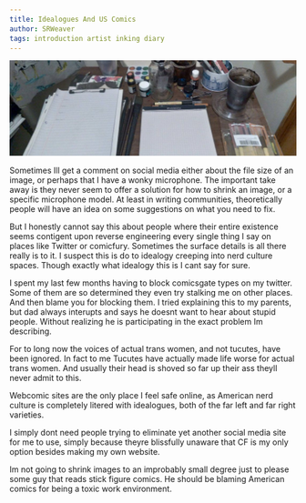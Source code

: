 ```yaml
---
title: Idealogues And US Comics
author: SRWeaver
tags: introduction artist inking diary
---
```

![image](https://raw.githubusercontent.com/LWFlouisa/Inked/main/assets/images/posts/annotations-to-pro-git-2e/banner.jpeg)

Sometimes Ill get a comment on social media either about the file size of an image, or perhaps that I have a wonky microphone. The important take away is they never seem to offer a solution for how to shrink an image, or a specific microphone model. At least in writing communities, theoretically people will have an idea on some suggestions on what you need to fix.

But I honestly cannot say this about people where their entire existence seems contigent upon reverse engineering every single thing I say on places like Twitter or comicfury. Sometimes the surface details is all there really is to it. I suspect this is do to idealogy creeping into nerd culture spaces. Though exactly what idealogy this is I cant say for sure.

I spent my last few months having to block comicsgate types on my twitter. Some of them are so determined they even try stalking me on other places. And then blame you for blocking them. I tried explaining this to my parents, but dad always interupts and says he doesnt want to hear about stupid people. Without realizing he is participating in the exact problem Im describing.

For to long now the voices of actual trans women, and not tucutes, have been ignored. In fact to me Tucutes have actually made life worse for actual trans women. And usually their head is shoved so far up their ass theyll never admit to this.

Webcomic sites are the only place I feel safe online, as American nerd culture is completely litered with idealogues, both of the far left and far right varieties.

I simply dont need people trying to eliminate yet another social media site for me to use, simply because theyre blissfully unaware that CF is my only option besides making my own website.

Im not going to shrink images to an improbably small degree just to please some guy that reads stick figure comics. He should be blaming American comics for being a toxic work environment.
